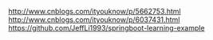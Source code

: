 http://www.cnblogs.com/ityouknow/p/5662753.html
http://www.cnblogs.com/ityouknow/p/6037431.html
https://github.com/JeffLi1993/springboot-learning-example